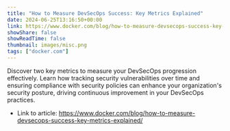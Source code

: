 ```yaml
---
title: "How to Measure DevSecOps Success: Key Metrics Explained"
date: 2024-06-25T13:16:50+00:00
link: https://www.docker.com/blog/how-to-measure-devsecops-success-key-metrics-explained/
showShare: false
showReadTime: false
thumbnail: images/misc.png
tags: ["docker.com"]
---
```

Discover two key metrics to measure your DevSecOps progression effectively. Learn how tracking security vulnerabilities over time and ensuring compliance with security policies can enhance your organization's security posture, driving continuous improvement in your DevSecOps practices.

- Link to article: https://www.docker.com/blog/how-to-measure-devsecops-success-key-metrics-explained/